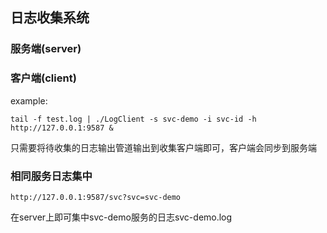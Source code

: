 ## 日志收集系统

### 服务端(server)

### 客户端(client)

example:

`tail -f test.log | ./LogClient -s svc-demo -i svc-id -h http://127.0.0.1:9587 &`

只需要将待收集的日志输出管道输出到收集客户端即可，客户端会同步到服务端

### 相同服务日志集中

`http://127.0.0.1:9587/svc?svc=svc-demo`

在server上即可集中svc-demo服务的日志svc-demo.log

